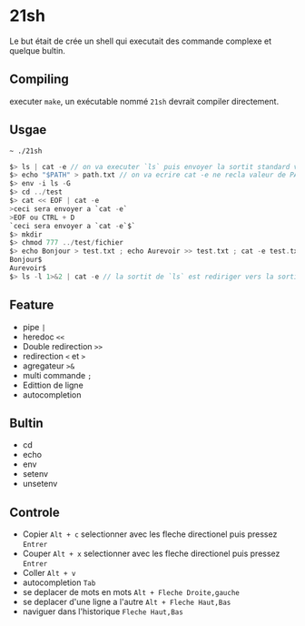 # 21sh

Le but était de crée un shell qui executait des commande complexe et quelque bultin.

## Compiling

executer `make`, un exécutable nommé `21sh` devrait compiler directement.

## Usgae

`~ ./21sh`

```c
$> ls | cat -e // on va executer `ls` puis envoyer la sortit standard vers l'entrée stendard de `cat -e`
$> echo "$PATH" > path.txt // on va ecrire cat -e ne recla valeur de PATH dans path.txt
$> env -i ls -G
$> cd ../test
$> cat << EOF | cat -e
>ceci sera envoyer a `cat -e`
>EOF ou CTRL + D
`ceci sera envoyer a `cat -e`$`
$> mkdir
$> chmod 777 ../test/fichier
$> echo Bonjour > test.txt ; echo Aurevoir >> test.txt ; cat -e test.txt
Bonjour$
Aurevoir$
$> ls -l 1>&2 | cat -e // la sortit de `ls` est rediriger vers la sortit d'erreur, le `pipe` lui recupere la sortit stendard qui est vide donc `cat -e` ne recupere aucune entrée
```
## Feature

* pipe `|`
* heredoc `<<`
* Double redirection `>>`
* redirection `<` et `>`
* agregateur  `>&`
* multi commande `;`
* Edittion de ligne 
* autocompletion

## Bultin

* cd
* echo
* env
* setenv
* unsetenv

## Controle

* Copier `Alt + c` selectionner avec les fleche directionel puis pressez `Entrer`
* Couper `Alt + x` selectionner avec les fleche directionel puis pressez `Entrer`
* Coller `Alt + v`
* autocompletion `Tab`
* se deplacer de mots en mots `Alt + Fleche Droite,gauche`
* se deplacer d'une ligne a l'autre `Alt + Fleche Haut,Bas`
* naviguer dans l'historique `Fleche Haut,Bas`
